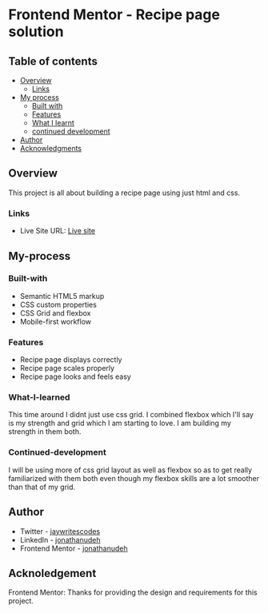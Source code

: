 # Frontend Mentor - Recipe page solution

## Table of contents

- [Overview](#Overview)
  - [Links](#Links)
- [My process](#My-process)
  - [Built with](#Built-with)
  - [Features](#Features)
  - [What I learnt](#What-I-learned)
  - [continued development](#Continued-development)
- [Author](#Author)
- [Acknowledgments](#Acknowledgment)


## Overview
This project is all about building a recipe page using just html and css.


### Links
- Live Site URL: [Live site](https://jonathanudeh.github.io/frontend-recipe-page/)

## My-process

### Built-with

- Semantic HTML5 markup
- CSS custom properties
- CSS Grid and flexbox
- Mobile-first workflow

### Features

- Recipe page displays correctly
- Recipe page scales properly
- Recipe page looks and feels easy

### What-I-learned

This time around I didnt just use css grid. I combined flexbox which I'll say is my strength and grid which I am starting to love. I am building my strength in them both.

### Continued-development

I will be using more of css grid layout as well as flexbox so as to get really familiarized with them both even though my flexbox skills are a lot smoother than that of my grid.

## Author
- Twitter - [jaywritescodes](https://x.com/jaywritescodes)
- LinkedIn - [jonathanudeh](https://www.linkedin.com/in/jonathan-udeh-a86766329/)
- Frontend Mentor - [jonathanudeh](https://www.frontendmentor.io/profile/jonathanudeh)

## Acknoledgement
Frontend Mentor: Thanks for providing the design and requirements for this project.